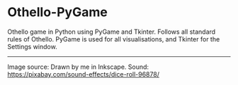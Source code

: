 # Othello-PyGame
Othello game in Python using PyGame and Tkinter. Follows all standard rules of Othello. PyGame is used for all visualisations, and Tkinter for the Settings window.
___
Image source: Drawn by me in Inkscape.
Sound: https://pixabay.com/sound-effects/dice-roll-96878/ 
